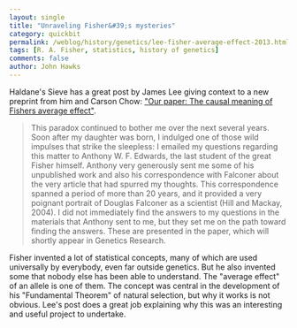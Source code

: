 ```yaml
---
layout: single 
title: "Unraveling Fisher&#39;s mysteries" 
category: quickbit
permalink: /weblog/history/genetics/lee-fisher-average-effect-2013.html
tags: [R. A. Fisher, statistics, history of genetics] 
comments: false 
author: John Hawks 
---
```


Haldane's Sieve has a great post by James Lee giving context to a new preprint from him and Carson Chow: <a href="http://haldanessieve.org/2013/04/10/our-paper-the-causal-meaning-of-fishers-average-effect/">"Our paper: The causal meaning of Fishers average effect"</a>.

<blockquote>This paradox continued to bother me over the next several years. Soon after my daughter was born, I indulged one of those wild impulses that strike the sleepless: I emailed my questions regarding this matter to Anthony W. F. Edwards, the last student of the great Fisher himself. Anthony very generously sent me some of his unpublished work and also his correspondence with Falconer about the very article that had spurred my thoughts. This correspondence spanned a period of more than 20 years, and it provided a very poignant portrait of Douglas Falconer as a scientist (Hill and Mackay, 2004). I did not immediately find the answers to my questions in the materials that Anthony sent to me, but they set me on the path toward finding the answers. These are presented in the paper, which will shortly appear in Genetics Research.</blockquote>

Fisher invented a lot of statistical concepts, many of which are used universally by everybody, even far outside genetics. But he also invented some that nobody else has been able to understand. The "average effect" of an allele is one of them. The concept was central in the development of his "Fundamental Theorem" of natural selection, but why it works is not obvious. Lee's post does a great job explaining why this was an interesting and useful project to undertake. 

